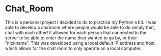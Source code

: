 # Chat_Room
This is a personal project I decided to do to practice my Python a bit. I was able to develop a chatroom where people would be able to do simply that, chat with each other! It allowed for each person that connected to the server to be able to enter the name they wanted to go by, or their "nickname". This was developed using a local default IP address and host, which allows for the chat room to only operate on a local computer.
